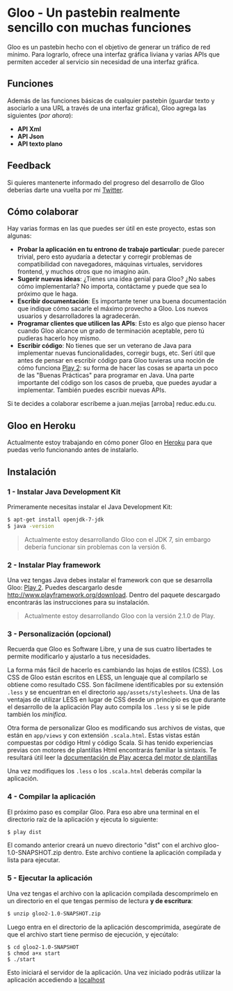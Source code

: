 # Gloo - Un pastebin realmente sencillo con muchas funciones

Gloo es un pastebin hecho con el objetivo de generar un tráfico de red mínimo. Para lograrlo, ofrece una interfaz gráfica liviana y varias APIs que permiten acceder al servicio sin necesidad de una interfaz gráfica.

## Funciones

Además de las funciones básicas de cualquier pastebin (guardar texto y asociarlo a una URL a través de una interfaz gráfica), Gloo agrega las siguientes (*por ahora*):

- **API Xml**
- **API Json**
- **API texto plano**

## Feedback

Si quieres mantenerte informado del progreso del desarrollo de Gloo deberías darte una vuelta por mi [Twitter](http://twitter.com/greenled2013).

## Cómo colaborar

Hay varias formas en las que puedes ser útil en este proyecto, estas son algunas:

- **Probar la aplicación en tu entrono de trabajo particular**: puede parecer trivial, pero esto ayudaría a detectar y corregir problemas de compatibilidad con navegadores, máquinas virtuales, servidores frontend, y muchos otros que no imagino aún.
- **Sugerir nuevas ideas**: ¿Tienes una idea genial para Gloo? ¿No sabes cómo implementarla? No importa, contáctame y puede que sea lo próximo que le haga.
- **Escribir documentación**: Es importante tener una buena documentación que indique cómo sacarle el máximo provecho a Gloo. Los nuevos usuarios y desarrolladores la agradecerán.
- **Programar clientes que utilicen las APIs**: Esto es algo que pienso hacer cuando Gloo alcance un grado de terminación aceptable, pero tú pudieras hacerlo hoy mismo.
- **Escribir código**: No tienes que ser un veterano de Java para implementar nuevas funcionalidades, corregir bugs, etc. Serí útil que antes de pensar en escribir código para Gloo tuvieras una noción de cómo funciona [Play 2](http://www.playframework.org): su forma de hacer las cosas se aparta un poco de las "Buenas Prácticas" para programar en Java. Una parte importante del código son los casos de prueba, que puedes ayudar a implementar. También puedes escribir nuevas APIs.

Si te decides a colaborar escríbeme a juan.mejias [arroba] reduc.edu.cu.

## Gloo en Heroku

Actualmente estoy trabajando en cómo poner Gloo en [Heroku](http://www.heroku.com) para que puedas verlo funcionando antes de instalarlo.

## Instalación

### 1 - Instalar Java Development Kit

Primeramente necesitas instalar el Java Development Kit:

```bash
$ apt-get install openjdk-7-jdk
$ java -version
```

> Actualmente estoy desarrollando Gloo con el JDK 7, sin embargo debería funcionar sin problemas con la versión 6.

### 2 - Instalar Play framework

Una vez tengas Java debes instalar el framework con que se desarrolla Gloo: [Play 2](http://www.playframework.org/download). Puedes descargarlo desde http://www.playframework.org/download. Dentro del paquete descargado encontrarás las instrucciones para su instalación.

> Actualmente estoy desarrollando Gloo con la versión 2.1.0 de Play.

### 3 - Personalización (opcional)

Recuerda que Gloo es Software Libre, y una de sus cuatro libertades te permite modificarlo y ajustarlo a tus necesidades.

La forma más fácil de hacerlo es cambiando las hojas de estilos (CSS). Los CSS de Gloo están escritos en LESS, un lenguaje que al compilarlo se obtiene como resultado CSS. Son fácilmene identificables por su extensión `.less` y se encuentran en el directorio `app/assets/stylesheets`. Una de las ventajas de utilizar LESS en lugar de CSS desde un principio es que durante el desarrollo de la aplicación Play auto compila los `.less` y si se le pide también los *minifica*.

Otra forma de personalizar Gloo es modificando sus archivos de vistas, que están en `app/views` y con extensión `.scala.html`. Estas vistas están compuestas por código Html y código Scala. Si has tenido experiencias previas con motores de plantillas Html encontrarás familiar la sintaxis. Te resultará útil leer la [documentación de Play acerca del motor de plantillas]()

Una vez modifiques los `.less` o los `.scala.html` deberás compilar la aplicación.

### 4 - Compilar la aplicación

El próximo paso es compilar Gloo. Para eso abre una terminal en el directorio raíz de la aplicación y ejecuta lo siguiente:

```bash
$ play dist
```
El comando anterior creará un nuevo directorio "dist" con el archivo gloo-1.0-SNAPSHOT.zip dentro. Este archivo contiene la aplicación compilada y lista para ejecutar.

### 5 - Ejecutar la aplicación

Una vez tengas el archivo con la aplicación compilada descomprímelo en un directorio en el que tengas permiso de lectura **y de escritura**:

```bash
$ unzip gloo2-1.0-SNAPSHOT.zip
``` 

Luego entra en el directorio de la aplicación descomprimida, asegúrate de que el archivo start tiene permiso de ejecución, y ejecútalo:

```
$ cd gloo2-1.0-SNAPSHOT
$ chmod a+x start
$ ./start
```

Esto iniciará el servidor de la aplicación. Una vez iniciado podrás utilizar la aplicación accediendo a [localhost](http://localhost:9000)
